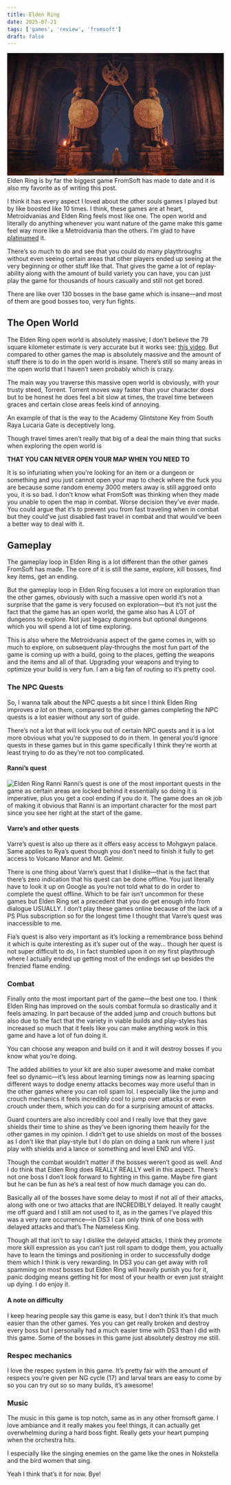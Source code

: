 ```yaml
---
title: Elden Ring
date: 2025-07-21
tags: ['games', 'review', 'fromsoft']
draft: false
---
```

![Elden_Ring.jpg](/images/Elden_Ring.jpg)
Elden Ring is by far the biggest game FromSoft has made to date and it is also my favorite as of writing this post.

I think it has every aspect I loved about the other souls games I played but by like boosted like 10 times. I think, these games are at heart, Metroidvanias and Elden Ring feels most like one. The open world and literally do anything whenever you want nature of the game make this game feel way more like a Metroidvania than the others. I’m glad to have [platinumed](https://youtu.be/QKbSvsgJGgc?feature=shared) it.

There’s so much to do and see that you could do many playthroughs without even seeing certain areas that other players ended up seeing at the very beginning or other stuff like that. That gives the game a lot of replay-ability along with the amount of build variety you can have, you can just play the game for thousands of hours casually and still not get bored.

There are like over 130 bosses in the base game which is insane—and most of them are good bosses too, very fun fights. 

## The Open World
The Elden Ring open world is absolutely massive, I don’t believe the 79 square kilometer estimate is very accurate but it works see: [this video](https://youtu.be/XWQtJiQ1Sm4). But compared to other games the map is absolutely massive and the amount of stuff there is to do in the open world is insane. There’s still so many areas in the open world that I haven’t seen probably which is crazy.

The main way you traverse this massive open world is obviously, with your trusty steed, Torrent. Torrent moves way faster than your character does but to be honest he does feel a bit slow at times, the travel time between graces and certain close areas feels kind of annoying.

An example of that is the way to the Academy Glintstone Key from South Raya Lucaria Gate is deceptively long.

Though travel times aren’t really that big of a deal the main thing that sucks when exploring the open world is

**THAT YOU CAN NEVER OPEN YOUR MAP WHEN YOU NEED TO**

It is so infuriating when you’re looking for an item or a dungeon or something and you just cannot open your map to check where the fuck you are because some random enemy 3000 meters away is still aggroed onto you, it is so bad. I don’t know what FromSoft was thinking when they made you unable to open the map in combat. Worse decision they’ve ever made. You could argue that it’s to prevent you from fast traveling when in combat but they could’ve just disabled fast travel in combat and that would’ve been a better way to deal with it.

## Gameplay
The gameplay loop in Elden Ring is a lot different than the other games FromSoft has made. The core of it is still the same, explore, kill bosses, find key items, get an ending.

But the gameplay loop in Elden Ring focuses a lot more on exploration than the other games, obviously with such a massive open world it’s not a surprise that the game is very focused on exploration—but it’s not just the fact that the game has an open world, the game also has A LOT of dungeons to explore. Not just legacy dungeons but optional dungeons which you will spend a lot of time exploring.

This is also where the Metroidvania aspect of the game comes in, with so much to explore, on subsequent play-throughs the most fun part of the game is coming up with a build, going to the places, getting the weapons and the items and all of that. Upgrading your weapons and trying to optimize your build is very fun. I am a big fan of routing so it’s pretty cool.
### The NPC Quests
So, I wanna talk about the NPC quests a bit since I think Elden Ring improves *a lot* on them, compared to the other games completing the NPC quests is a lot easier without any sort of guide.

There’s not a lot that will lock you out of certain NPC quests and it is a lot more obvious what you’re supposed to do in them. In general you’d ignore quests in these games but in this game specifically I think they’re worth at least trying to do as they’re not too complicated.

#### Ranni’s quest
![Elden Ring Ranni](../../images/Elden_Ring_Ranni.jpeg)
Ranni’s quest is one of the most important quests in the game as certain areas are locked behind it essentially so doing it is imperative, plus you get a cool ending if you do it. The game does an ok job of making it obvious that Ranni is an important character for the most part since you see her right at the start of the game.

#### Varre’s and other quests
Varre’s quest is also up there as it offers easy access to Mohgwyn palace. Same applies to Rya’s quest though you don’t need to finish it fully to get access to Volcano Manor and Mt. Gelmir.

There is one thing about Varre’s quest that I dislike—that is the fact that there’s zero indication that his quest can be done offline. You just literally have to look it up on Google as you’re not told what to do in order to complete the quest offline. Which to be fair isn’t uncommon for these games but Elden Ring set a precedent that you do get enough info from dialogue USUALLY. I don’t play these games online because of the lack of a PS Plus subscription so for the longest time I thought that Varre’s quest was inaccessible to me.

Fia’s quest is also very important as it’s locking a remembrance boss behind it which is quite interesting as it’s super out of the way… though her quest is not super difficult to do, I in fact stumbled upon it on my first playthrough where I actually ended up getting most of the endings set up besides the frenzied flame ending.

### Combat
Finally onto the most important part of the game—the best one too. I think Elden Ring has improved on the souls combat formula so drastically and it feels amazing. In part because of the added jump and crouch buttons but also due to the fact that the variety in viable builds and play-styles has increased so much that it feels like you can make anything work in this game and have a lot of fun doing it.

You can choose any weapon and build on it and it will destroy bosses if you know what you’re doing. 

The added abilities to your kit are also super awesome and make combat feel so dynamic—it’s less about learning timings now as learning spacing different ways to dodge enemy attacks becomes way more useful than in the other games where you can roll spam lol. I especially like the jump and crouch mechanics it feels incredibly cool to jump over attacks or even crouch under them, which you can do for a surprising amount of attacks.

Guard counters are also incredibly cool and I really love that they gave shields their time to shine as they’ve been ignoring them heavily for the other games in my opinion. I didn’t get to use shields on most of the bosses as I don’t like that play-style but I do plan on doing a tank run where I just play with shields and a lance or something and level END and VIG. 

Though the combat wouldn’t matter if the bosses weren’t good as well. And I do think that Elden Ring does REALLY REALLY well in this aspect. There’s not one boss I don’t look forward to fighting in this game. Maybe fire giant but he can be fun as he’s a real test of how much damage you can do.

Basically all of the bosses have some delay to most if not all of their attacks, along with one or two attacks that are INCREDIBLY delayed. It really caught me off guard and I still am not used to it, as in the games I’ve played this was a very rare occurrence—in DS3 I can only think of one boss with delayed attacks and that’s The Nameless King. 

Though all that isn’t to say I dislike the delayed attacks, I think they promote more skill expression as you can’t just roll spam to dodge them, you actually have to learn the timings and positioning in order to successfully dodge them which I think is very rewarding. In DS3 you can get away with roll spamming on most bosses but Elden Ring will heavily punish you for it, panic dodging means getting hit for most of your health or even just straight up dying. I do enjoy it.

#### A note on difficulty 

I keep hearing people say this game is easy, but I don’t think it’s that much easier than the other games. Yes you can get really broken and destroy every boss but I personally had a much easier time with DS3 than I did with this game. Some of the bosses in this game just absolutely destroy me still.

### Respec mechanics

I love the respec system in this game. It’s pretty fair with the amount of respecs you’re given per NG cycle (17) and larval tears are easy to come by so you can try out so so many builds, it’s awesome!

### Music

The music in this game is top notch, same as in any other fromsoft game. I love ambiance and it really makes you feel things, it can actually get overwhelming during a hard boss fight. Really gets your heart pumping when the orchestra hits.

I especially like the singing enemies on the game like the ones in Nokstella and the bird women that sing.

Yeah I think that’s it for now. Bye!


